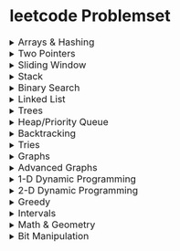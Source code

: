 # leetcode Problemset

<details>
<summary><span style="font-size:1.17em">Arrays & Hashing</span></summary>

#### 1. [0001 - Two Sum](https://github.com/Pushpakumar02/leetcode/tree/main/0001-two-sum)
#### 2. [0014 - Longest Common Prefix](https://github.com/Pushpakumar02/leetcode/tree/main/0014-longest-common-prefix)
#### 3. [0036 - Valid Sudoku](https://github.com/Pushpakumar02/leetcode/tree/main/0036-valid-sudoku)
#### 4. [0049 - Group Anagrams](https://github.com/Pushpakumar02/leetcode/tree/main/0049-group-anagrams)
#### 5. [0058-length-of-last-word](https://github.com/Pushpakumar02/leetcode/tree/main/0058-length-of-last-word)
#### 6. [0088 - Merge Sorted Array](https://github.com/Pushpakumar02/leetcode/tree/main/0088-merge-sorted-array)
#### 7. [0118 - Pascal's Triangle](https://github.com/Pushpakumar02/leetcode/tree/main/0118-pascals-triangle)
#### 8. [0128 - Longest Consecutive Sequence](https://github.com/Pushpakumar02/leetcode/tree/main/0128-longest-consecutive-sequence)
#### 9. [0169 - Majority Element](https://github.com/Pushpakumar02/leetcode/tree/main/0169-majority-element) 
#### 10. [0205-isomorphic-strings](https://github.com/Pushpakumar02/leetcode/tree/main/0205-isomorphic-strings)
#### 11. [0217 - Contains Duplicate](https://github.com/Pushpakumar02/leetcode/tree/main/0217-contains-duplicate)
#### 12. [0242-valid-anagram](https://github.com/Pushpakumar02/leetcode/tree/main/0242-valid-anagram)
#### 13. [0238 - Product of Array Except Self](https://github.com/Pushpakumar02/leetcode/tree/main/0238-product-of-array-except-self)
#### 14. [0271 - Encode and Decode Strings](https://github.com/Pushpakumar02/leetcode/tree/main/0271-encode-and-decode-strings) 
#### 15. [0290-word-pattern](https://github.com/Pushpakumar02/leetcode/tree/main/0290-word-pattern)
#### 16. [0347 - Top K Frequent Elements](https://github.com/Pushpakumar02/leetcode/tree/main/0347-top-k-frequent-elements)
#### 17. [0496 - Next Greater Element I](https://github.com/Pushpakumar02/leetcode/tree/main/0496-next-greater-element-i)
#### 18. [0605 - Can Place Flowers](https://github.com/Pushpakumar02/leetcode/tree/main/0605-can-place-flowers)
#### 19. [0724 - Find Pivot Index](https://github.com/Pushpakumar02/leetcode/tree/main/0724-find-pivot-index)
#### 20. [0929 - Unique Email Addresses](https://github.com/Pushpakumar02/leetcode/tree/main/0929-unique-email-addresses)
#### 21. [1299 - Replace Elements with Greatest Element on Right Side](https://github.com/Pushpakumar02/leetcode/tree/main/1299-replace-elements-with-greatest-element-on-right-side)
#### 22. [1929 - Concatenation of Array](https://github.com/Pushpakumar02/leetcode/tree/main/1929-concatenation-of-array)

</details>

<details>
<summary><span style="font-size:1.17em">Two Pointers</span></summary>

#### 1. [0011 - Container with Most Water](https://github.com/Pushpakumar02/leetcode/tree/main/0011-container-with-most-water)
#### 2. [0015 - 3Sum](https://github.com/Pushpakumar02/leetcode/tree/main/0015-3sum)
#### 3. [0026 - Remove Duplicates from Sorted Array](https://github.com/Pushpakumar02/leetcode/tree/main/0026-remove-duplicates-from-sorted-array)
#### 4. [0027 - Remove Element](https://github.com/Pushpakumar02/leetcode/tree/main/0027-remove-element)
#### 5. [0042 - Trapping Rain Water](https://github.com/Pushpakumar02/leetcode/tree/main/0042-trapping-rain-water)
#### 6. [0125 - Valid Palindrome](https://github.com/Pushpakumar02/leetcode/tree/main/0125-valid-palindrome)
#### 7. [0167 - Two Sum II - Input Array is Sorted](https://github.com/Pushpakumar02/leetcode/tree/main/0167-two-sum-ii-input-array-is-sorted)
#### 8. [0283 - Move Zeroes](https://github.com/Pushpakumar02/leetcode/tree/main/0283-move-zeroes)
#### 9. [0344 - Reverse String](https://github.com/Pushpakumar02/leetcode/tree/main/0344-reverse-string)
#### 10. [0392 - Is Subsequence](https://github.com/Pushpakumar02/leetcode/tree/main/0392-is-subsequence)
#### 11. [0680 - Valid Palindrome II](https://github.com/Pushpakumar02/leetcode/tree/main/0680-valid-palindrome-ii)
#### 12. [1768 - Merge Strings Alternately](https://github.com/Pushpakumar02/leetcode/tree/main/1768-merge-strings-alternately)

</details>

<details>
<summary><span style="font-size:1.17em">Sliding Window</span></summary>

#### 1. [0003 - Longest Substring Without Repeating Characters](https://github.com/Pushpakumar02/leetcode/tree/main/0003-longest-substring-without-repeating-characters)
#### 2. [0121 - Best Time to Buy and Sell Stock](https://github.com/Pushpakumar02/leetcode/tree/main/0121-best-time-to-buy-and-sell-stock)
#### 3. [0424 - Longest Repeating Character Replacement](https://github.com/Pushpakumar02/leetcode/tree/main/0424-longest-repeating-character-replacement)
#### 4. [0567 - permutation-in-string](https://github.com/Pushpakumar02/leetcode/tree/main/0567-permutation-in-string)

</details>

<details>
<summary><span style="font-size:1.17em">Stack</span></summary>

#### 1. [0020 - Valid Parentheses](https://github.com/Pushpakumar02/leetcode/tree/main/0020-valid-parentheses)
#### 2. [0022 - Generate Parentheses](https://github.com/Pushpakumar02/leetcode/tree/main/0022-generate-parentheses)
#### 3. [0084 - Largest Rectangle in Histogram](https://github.com/Pushpakumar02/leetcode/tree/main/0084-largest-rectangle-in-histogram)
#### 4. [0150 - Evaluate Reverse Polish Notation](https://github.com/Pushpakumar02/leetcode/tree/main/0150-evaluate-reverse-polish-notation)
#### 5. [0155 - Min Stack](https://github.com/Pushpakumar02/leetcode/tree/main/0155-min-stack)
#### 6. [0225 - Implement Stack using Queues](https://github.com/Pushpakumar02/leetcode/tree/main/0225-implement-stack-using-queues)
#### 7. [0682 - Baseball Game](https://github.com/Pushpakumar02/leetcode/tree/main/0682-baseball-game)
#### 8. [0739 - Daily Temperatures](https://github.com/Pushpakumar02/leetcode/tree/main/0739-daily-temperatures)
#### 9. [0853 - Car Fleet](https://github.com/Pushpakumar02/leetcode/tree/main/0853-car-fleet)

</details>

<details>
<summary><span style="font-size:1.17em">Binary Search</span></summary>

#### 1. [0704 - Binary Search](https://github.com/Pushpakumar02/leetcode/tree/main/0704-binary-search)
#### 2. [0074-search-a-2d-matrix](https://github.com/Pushpakumar02/leetcode/tree/main/0074-search-a-2d-matrix)
#### 3. [875-Koko-Eating-Bananas](https://github.com/Pushpakumar02/leetcode/tree/main/0875-koko-eating-bananas)
#### 4. [0153-find-minimum-in-rotated-sorted-array](https://github.com/Pushpakumar02/leetcode/tree/main/0153-find-minimum-in-rotated-sorted-array)
#### 5. [0033-search-in-rotated-sorted-array](https://github.com/Pushpakumar02/leetcode/tree/main/0033-search-in-rotated-sorted-array)
#### 6. [0981-time-based-key-value-store](https://github.com/Pushpakumar02/leetcode/tree/main/0981-time-based-key-value-store)

</details>

<details>
<summary><span style="font-size:1.17em">Linked List</span></summary>

#### 1. [0206 - Reverse Linked List](https://github.com/Pushpakumar02/leetcode/tree/main/0206-reverse-linked-list)
#### 2. [0141-linked-list-cycle](https://github.com/Pushpakumar02/leetcode/tree/main/0141-linked-list-cycle)
#### 3. [reverse-linked-list](https://github.com/Pushpakumar02/leetcode/tree/main/0206-reverse-linked-list)
#### 4. [0019-remove-nth-node-from-end-of-list](https://github.com/Pushpakumar02/leetcode/tree/main/0019-remove-nth-node-from-end-of-list)
#### 5. [0138-copy-list-with-random-pointer](https://github.com/Pushpakumar02/leetcode/tree/main/0138-copy-list-with-random-pointer)
#### 6. [0002-add-two-numbers](https://github.com/Pushpakumar02/leetcode/tree/main/0002-add-two-numbers)
#### 7. [0287-find-the-duplicate-number](https://github.com/Pushpakumar02/leetcode/tree/main/0287-find-the-duplicate-number)
#### 8. [0146-lru-cache](https://github.com/Pushpakumar02/leetcode/tree/main/0146-lru-cache)

</details>

<details>
<summary><span style="font-size:1.17em">Trees</span></summary>

#### 1. [0226-invert-binary-tree](https://github.com/Pushpakumar02/leetcode/tree/main/0226-invert-binary-tree)
#### 2. [0104-maximum-depth-of-binary-tree](https://github.com/Pushpakumar02/leetcode/tree/main/0104-maximum-depth-of-binary-tree)

</details>

<details>
<summary><span style="font-size:1.17em">Heap/Priority Queue</span></summary>

<!-- Add problems related to Heap/Priority Queue here -->

</details>

<details>
<summary><span style="font-size:1.17em">Backtracking</span></summary>

<!-- Add problems related to Backtracking here -->

</details>

<details>
<summary><span style="font-size:1.17em">Tries</span></summary>

<!-- Add problems related to Tries here -->

</details>

<details>
<summary><span style="font-size:1.17em">Graphs</span></summary>

<!-- Add problems related to Graphs here -->

</details>

<details>
<summary><span style="font-size:1.17em">Advanced Graphs</span></summary>

<!-- Add problems related to Advanced Graphs here -->

</details>

<details>
<summary><span style="font-size:1.17em">1-D Dynamic Programming</span></summary>

<!-- Add problems related to 1-D Dynamic Programming here -->

</details>

<details>
<summary><span style="font-size:1.17em">2-D Dynamic Programming</span></summary>

<!-- Add problems related to 2-D Dynamic Programming here -->

</details>

<details>
<summary><span style="font-size:1.17em">Greedy</span></summary>

<!-- Add problems related to Greedy here -->

</details>

<details>
<summary><span style="font-size:1.17em">Intervals</span></summary>

<!-- Add problems related to Intervals here -->

</details>

<details>
<summary><span style="font-size:1.17em">Math & Geometry</span></summary>

<!-- Add problems related to Math & Geometry here -->

</details>

<details>
<summary><span style="font-size:1.17em">Bit Manipulation</span></summary>

<!-- Add problems related to Bit Manipulation here -->

</details>


